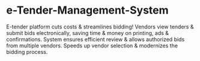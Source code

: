 # e-Tender-Management-System
 E-tender platform cuts costs & streamlines bidding! Vendors view tenders & submit bids electronically, saving time & money on printing, ads & confirmations. System ensures efficient review & allows authorized bids from multiple vendors. Speeds up vendor selection & modernizes the bidding process.
